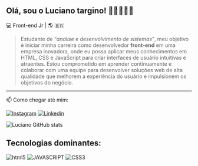 ## Olá, sou o Luciano targino! 👨🏾‍🚀👊🏾

💻 Front-end Jr | 🌎 🇧🇷

>Estudante de <q><i>analise e desenvolvimento de sistemas</i></q>, meu objetivo é iniciar minha carreira como desenvolvedor <b>front-end</b> em uma empresa inovadora, onde eu possa aplicar meus conhecimentos em HTML, CSS e JavaScript para criar interfaces de usuário intuitivas e atraentes. Estou comprometido em aprender continuamente e colaborar com uma equipe para desenvolver soluções web de alta qualidade que melhorem a experiência do usuário e impulsionem os objetivos do negócio.
<hr>

 📫 Como chegar até mim:

[![Instagram](https://img.shields.io/badge/Instagram-E4405F?style=for-the-badge&logo=instagram&logoColor=white)](https://www.instagram.com/lucianotarg/)
[![Linkedin](https://img.shields.io/badge/LinkedIn-0077B5?style=for-the-badge&logo=linkedin&logoColor=white)](https://www.linkedin.com/in/luciano-t-435306294/?originalSubdomain=br)

![Luciano GitHub stats](https://github-readme-stats.vercel.app/api?username=lucianotargino&show_icons=true&theme=swift)
## Tecnologias dominantes:

<div style = "display: inline_block">
<img aling = "center" alt="html5" src=https://img.shields.io/badge/HTML-239120?style=for-the-badge&logo=html5&logoColor=white "display: inline_block">
<img aling ="center" alt="JAVASCRIPT" src=https://img.shields.io/badge/JavaScript-F7DF1E?style=for-the-badge&logo=javascript&logoColor=black "display: inline_block" /> <img aling="center" alt="CSS3" src=https://img.shields.io/badge/CSS3-1572B6?style=for-the-badge&logo=css3&logoColor=white "display: inline_block" /> <img aling="center" alt="" src=https://img.shields.io/badge/Python-14354C?style=for-the-badge&logo=python&logoColor=white />

</div><br/>

[def]: https://img.shields.io/badge/Instagram-E4405F?style=for-the-badge&logo=instagram&logoColor=white

<div align="center">
  
</div>
